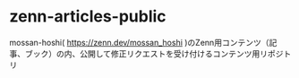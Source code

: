 # zenn-articles-public
mossan-hoshi( https://zenn.dev/mossan_hoshi )のZenn用コンテンツ（記事、ブック）の内、公開して修正リクエストを受け付けるコンテンツ用リポジトリ
